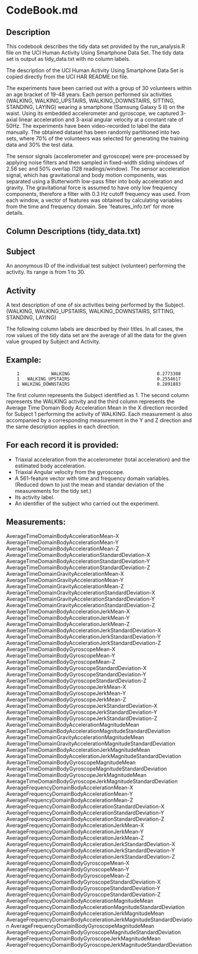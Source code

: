# CodeBook.md

## Description

This codebook describes the tidy data set provided by the run_analysis.R file on the UCI Human Activity Using Smartphone Data Set. The tidy data set is output as tidy_data.txt with no column labels. 

The description of the UCI Human Activity Using Smartphone Data Set is copied directly from the UCI HAR README.txt file.

The experiments have been carried out with a group of 30 volunteers within an age bracket of 19-48 years. Each person performed six activities (WALKING, WALKING_UPSTAIRS, WALKING_DOWNSTAIRS, SITTING, STANDING, LAYING) wearing a smartphone (Samsung Galaxy S II) on the waist. Using its embedded accelerometer and gyroscope, we captured 3-axial linear acceleration and 3-axial angular velocity at a constant rate of 50Hz. The experiments have been video-recorded to label the data manually. The obtained dataset has been randomly partitioned into two sets, where 70% of the volunteers was selected for generating the training data and 30% the test data. 

The sensor signals (accelerometer and gyroscope) were pre-processed by applying noise filters and then sampled in fixed-width sliding windows of 2.56 sec and 50% overlap (128 readings/window). The sensor acceleration signal, which has gravitational and body motion components, was separated using a Butterworth low-pass filter into body acceleration and gravity. The gravitational force is assumed to have only low frequency components, therefore a filter with 0.3 Hz cutoff frequency was used. From each window, a vector of features was obtained by calculating variables from the time and frequency domain. See 'features_info.txt' for more details. 

## Column Descriptions (tidy_data.txt)

## Subject                                                             
  An anonymous ID of the individual test subject (volunteer) performing the activity. Its range is from 1 to 30. 
## Activity       
  A text description of one of six activities being performed by the Subject. (WALKING, WALKING_UPSTAIRS, WALKING_DOWNSTAIRS, SITTING, STANDING, LAYING)
  
The following column labels are described by their titles. In all cases, the row values of the tidy data set are the average of all the data for the given value grouped by Subject and Activity.

## Example:

        1            WALKING                                 0.2773308
        1   WALKING_UPSTAIRS                                 0.2554617
        1 WALKING_DOWNSTAIRS                                 0.2891883

The first column represents the Subject identified as 1. The second column represents the WALKING activity and the third column represents the Average Time Domain Body Acceleration Mean in the X direction recorded for Subject 1 performing the activity of WALKING. Each measurement is also accompanied by a corresponding measurement in the Y and Z direction and the same description applies in each direction.

For each record it is provided:
--------------------------------

- Triaxial acceleration from the accelerometer (total acceleration) and the estimated body acceleration.
- Triaxial Angular velocity from the gyroscope. 
- A 561-feature vector with time and frequency domain variables. (Reduced down to just the mean and standar deviation of the measurements for the tidy set.)
- Its activity label. 
- An identifier of the subject who carried out the experiment.


## Measurements:

AverageTimeDomainBodyAccelerationMean-X                             
AverageTimeDomainBodyAccelerationMean-Y                             
AverageTimeDomainBodyAccelerationMean-Z                             
AverageTimeDomainBodyAccelerationStandardDeviation-X                
AverageTimeDomainBodyAccelerationStandardDeviation-Y               
AverageTimeDomainBodyAccelerationStandardDeviation-Z                
AverageTimeDomainGravityAccelerationMean-X                          
AverageTimeDomainGravityAccelerationMean-Y                          
AverageTimeDomainGravityAccelerationMean-Z                          
AverageTimeDomainGravityAccelerationStandardDeviation-X             
AverageTimeDomainGravityAccelerationStandardDeviation-Y             
AverageTimeDomainGravityAccelerationStandardDeviation-Z             
AverageTimeDomainBodyAccelerationJerkMean-X                         
AverageTimeDomainBodyAccelerationJerkMean-Y                         
AverageTimeDomainBodyAccelerationJerkMean-Z                         
AverageTimeDomainBodyAccelerationJerkStandardDeviation-X            
AverageTimeDomainBodyAccelerationJerkStandardDeviation-Y            
AverageTimeDomainBodyAccelerationJerkStandardDeviation-Z            
AverageTimeDomainBodyGyroscopeMean-X                                
AverageTimeDomainBodyGyroscopeMean-Y                                
AverageTimeDomainBodyGyroscopeMean-Z                                
AverageTimeDomainBodyGyroscopeStandardDeviation-X                   
AverageTimeDomainBodyGyroscopeStandardDeviation-Y                   
AverageTimeDomainBodyGyroscopeStandardDeviation-Z                   
AverageTimeDomainBodyGyroscopeJerkMean-X                            
AverageTimeDomainBodyGyroscopeJerkMean-Y                            
AverageTimeDomainBodyGyroscopeJerkMean-Z                            
AverageTimeDomainBodyGyroscopeJerkStandardDeviation-X               
AverageTimeDomainBodyGyroscopeJerkStandardDeviation-Y               
AverageTimeDomainBodyGyroscopeJerkStandardDeviation-Z               
AverageTimeDomainBodyAccelerationMagnitudeMean                      
AverageTimeDomainBodyAccelerationMagnitudeStandardDeviation         
AverageTimeDomainGravityAccelerationMagnitudeMean                   
AverageTimeDomainGravityAccelerationMagnitudeStandardDeviation      
AverageTimeDomainBodyAccelerationJerkMagnitudeMean                  
AverageTimeDomainBodyAccelerationJerkMagnitudeStandardDeviation     
AverageTimeDomainBodyGyroscopeMagnitudeMean                         
AverageTimeDomainBodyGyroscopeMagnitudeStandardDeviation            
AverageTimeDomainBodyGyroscopeJerkMagnitudeMean                     
AverageTimeDomainBodyGyroscopeJerkMagnitudeStandardDeviation        
AverageFrequencyDomainBodyAccelerationMean-X                        
AverageFrequencyDomainBodyAccelerationMean-Y                        
AverageFrequencyDomainBodyAccelerationMean-Z                        
AverageFrequencyDomainBodyAccelerationStandardDeviation-X           
AverageFrequencyDomainBodyAccelerationStandardDeviation-Y           
AverageFrequencyDomainBodyAccelerationStandardDeviation-Z           
AverageFrequencyDomainBodyAccelerationJerkMean-X                    
AverageFrequencyDomainBodyAccelerationJerkMean-Y                    
AverageFrequencyDomainBodyAccelerationJerkMean-Z                    
AverageFrequencyDomainBodyAccelerationJerkStandardDeviation-X       
AverageFrequencyDomainBodyAccelerationJerkStandardDeviation-Y       
AverageFrequencyDomainBodyAccelerationJerkStandardDeviation-Z       
AverageFrequencyDomainBodyGyroscopeMean-X                           
AverageFrequencyDomainBodyGyroscopeMean-Y                           
AverageFrequencyDomainBodyGyroscopeMean-Z                           
AverageFrequencyDomainBodyGyroscopeStandardDeviation-X              
AverageFrequencyDomainBodyGyroscopeStandardDeviation-Y              
AverageFrequencyDomainBodyGyroscopeStandardDeviation-Z              
AverageFrequencyDomainBodyAccelerationMagnitudeMean                 
AverageFrequencyDomainBodyAccelerationMagnitudeStandardDeviation    
AverageFrequencyDomainBodyAccelerationJerkMagnitudeMean 
AverageFrequencyDomainBodyAccelerationJerkMagnitudeStandardDeviation
AverageFrequencyDomainBodyGyroscopeMagnitudeMean        
AverageFrequencyDomainBodyGyroscopeMagnitudeStandardDeviation
AverageFrequencyDomainBodyGyroscopeJerkMagnitudeMean    
AverageFrequencyDomainBodyGyroscopeJerkMagnitudeStandardDeviation
